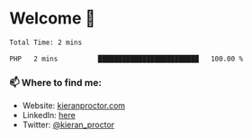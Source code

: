 # Welcome 🦘

<!--START_SECTION:waka-->

```txt
Total Time: 2 mins

PHP   2 mins          █████████████████████████   100.00 %
```

<!--END_SECTION:waka-->

### 📫 Where to find me:

-   Website: [kieranproctor.com](https://kieranproctor.com/)
-   LinkedIn: [here](https://www.linkedin.com/in/kieran-proctor-086b5a159/)
-   Twitter: [@kieran_proctor](https://twitter.com/kieran_proctor)
